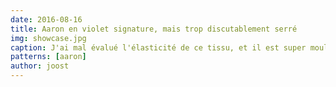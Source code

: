 ```yaml
---
date: 2016-08-16
title: Aaron en violet signature, mais trop discutablement serré
img: showcase.jpg
caption: J'ai mal évalué l'élasticité de ce tissu, et il est super moulant
patterns: [aaron]
author: joost
---
```

